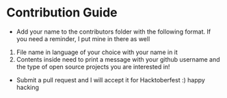 # Contribution Guide

* Add your name to the contributors folder with the following format. If you need a reminder, I put mine in there as well
1. File name in language of your choice with your name in it
2. Contents inside need to print a message with your github username and the type of open source projects you are interested in!  
* Submit a pull request and I will accept it for Hacktoberfest :) happy hacking 
